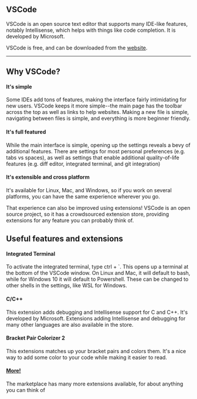 VSCode
----


VSCode is an open source text editor that supports many IDE-like features, notably Intellisense, which helps with things like code completion. It is developed by Microsoft.

VSCode is free, and can be downloaded from the [website](https://code.visualstudio.com/download).

---

## Why VSCode?

#### It's simple

Some IDEs add tons of features, making the interface fairly intimidating for new users. VSCode keeps it more simple--the main page has the toolbar across the top as well as links to help websites. Making a new file is simple, navigating between files is simple, and everything is more beginner friendly.

#### It's full featured

While the main interface is simple, opening up the settings reveals a bevy of additional features. There are settings for most personal preferences (e.g. tabs vs spaces), as well as settings that enable additional quality-of-life features (e.g. diff editor, integrated terminal, and git integration)

#### It's extensible and cross platform

It's available for Linux, Mac, and Windows, so if you work on several platforms, you can have the same experience wherever you go.

That experience can also be improved using extensions! VSCode is an open source project, so it has a crowdsourced extension store, providing extensions for any feature you can probably think of. 

## Useful features and extensions

#### Integrated Terminal

To activate the integrated terminal, type ctrl + `. This opens up a terminal at the bottom of the VSCode window. On Linux and Mac, it will default to bash, while for Windows 10 it will default to Powershell. These can be changed to other shells in the settings, like WSL for Windows. 

#### C/C++

This extension adds debugging and Intellisense support for C and C++. It's developed by Microsoft. Extensions adding Intellisense and debugging for many other languages are also available in the store. 

#### Bracket Pair Colorizer 2

This extensions matches up your bracket pairs and colors them. It's a nice way to add some color to your code while making it easier to read. 

#### [More!](https://marketplace.visualstudio.com/vscode)

The marketplace has many more extensions available, for about anything you can think of
